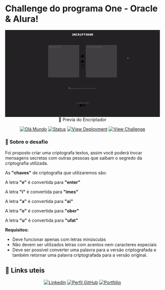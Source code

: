 # Challenge do programa One - Oracle & Alura!

<img align="center" src="imagens/encriptadorVideo.gif" alt="(Prévia)Video do Encriptador">
<div align="center">👀 Previa do Encriptador</div>

[<div align="center">![Olá Mundo](https://shields.io/badge/Olá-Mundo-blue)](https://github.com/uandersoncosta/challengeEncriptadorAlura)
[![Status](https://shields.io/badge/Tecnologias%20Utilizadas-|%20HTML%205%20|%20CSS%203%20|%20JavaScript%20|-orange)](https://github.com/uandersoncosta/challengeEncriptadorAlura) 
[![View Deployment](https://shields.io/badge/View-Deployment-yellow.svg)](https://uandersoncosta.github.io/criptografia) [![View Challenge](https://shields.io/badge/View-Challenge-red.svg)](https://github.com/topics/challengeonedecodificador3) </div>


### 👊 Sobre o desafio
Foi proposto criar uma criptografa textos, assim você poderá trocar mensagens secretas com outras pessoas que saibam o segredo da criptografia utilizada.
<br>


As **"chaves"** de criptografia que utilizaremos são:

A letra **"e"** é convertida para **"enter"**

A letra **"i"** é convertida para **"imes"**

A letra **"a"** é convertida para **"ai"**

A letra **"o"** é convertida para **"ober"**

A letra **"u"** é convertida para **"ufat"**

**Requisitos:**
- Deve funcionar apenas com letras minúsculas
- Não devem ser utilizados letras com acentos nem caracteres especiais
- Deve ser possível converter uma palavra para a versão criptografada e também retornar uma palavra criptografada para a versão original.

## 🔗 Links uteis

[<div align="center">![LinkedIn](https://shields.io/badge/LinkedIn-LinkedIn-aqua)](https://www.linkedin.com/in/uandersoncosta/)
[![Perfil GitHub](https://shields.io/badge/Perfil-GitHub-blue)](https://github.com/uandersoncosta/)
[![Portfólio](https://shields.io/badge/Portfólio-Uanderson-brown)](https://github.com/uandersoncosta/)
</div>
